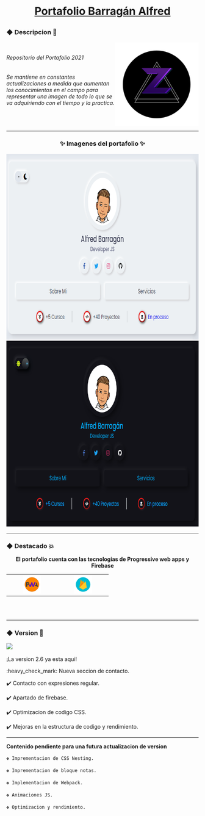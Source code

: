 # [<p align="center">Portafolio Barragán Alfred</p>](https://zkc-portafolio.netlify.app/)
### ◆ Descripcion :apple:
<div align="center">
	<img src="/readme/logozkc.png" alt="Logo" width="220px" height=="220px" align="right">
	<br>
	<p align="left"><em>
		Repositorio del Portafolio 2021
		<br>
		<br>
		<br>
			Se mantiene en constantes actualizaciones 
			a medida que aumentan los conocimientos en el campo 
			para representar una imagen de todo lo que se va 
			adquiriendo con el tiempo y la practica.
		<br>
		<br>
		<br>
		<br>
	</em></p> 
</div>


---

### <p align="center">:sparkles: Imagenes del portafolio :sparkles:</p>
<div align="center">
<img src="/readme/Banner1.png" alt="Primer Banner" width="829px" height="487px"><img src="/readme/Banner2.png" alt="Segundo Banner" width="829px" height="487px">
</div>

---

### ◆ Destacado :boom:
**<p align="center">El portafolio cuenta con las tecnologias de Progressive web apps y Firebase</p>**


<table align="center">
  <tr>
    <td align="center" width="120">
      <a href="#macropower-tech">
        <img src="./readme/pwa.png" width="48" height="48" alt="PWA" />
      </a>
      <br>
    </td>
    <td align="center" width="120">
      <a href="#macropower-tech">
        <img src="./readme/firebase.png" width="48" height="48" alt="Firebase" />
      </a>
      <br>
    </td>
 </tr>
<table>
<br>
<br>
	
---

###  ◆ Version :tada: 
[<img src="https://img.shields.io/badge/Versi%C3%B3n-2.6-053337"/>](https://github.com/Zekcron12/Mi-Portafolio)	
<p align="justify"> ¡La version 2.6 ya esta aqui!</p>
<p align="justify"> 
:heavy_check_mark: Nueva seccion de contacto.
	
:heavy_check_mark: Contacto con expresiones regular.
	
:heavy_check_mark: Apartado de firebase.
	
:heavy_check_mark: Optimizacion de codigo CSS.
	
:heavy_check_mark: Mejoras en la estructura de codigo y rendimiento.
</p>

---
	
**<p align="justify">Contenido pendiente para una futura actualizacion de version</p>**	

<p align="justify">
	
	✤ Imprementacion de CSS Nesting.
	
	✤ Imprementacion de bloque notas.
	
	✤ Implementacion de Webpack.
	
	✤ Animaciones JS.
	
	✤ Optimizacion y rendimiento.
</p>
